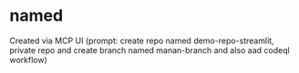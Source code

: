 # named
Created via MCP UI (prompt: create repo named demo-repo-streamlit, private repo and create branch named manan-branch and also aad codeql workflow)
